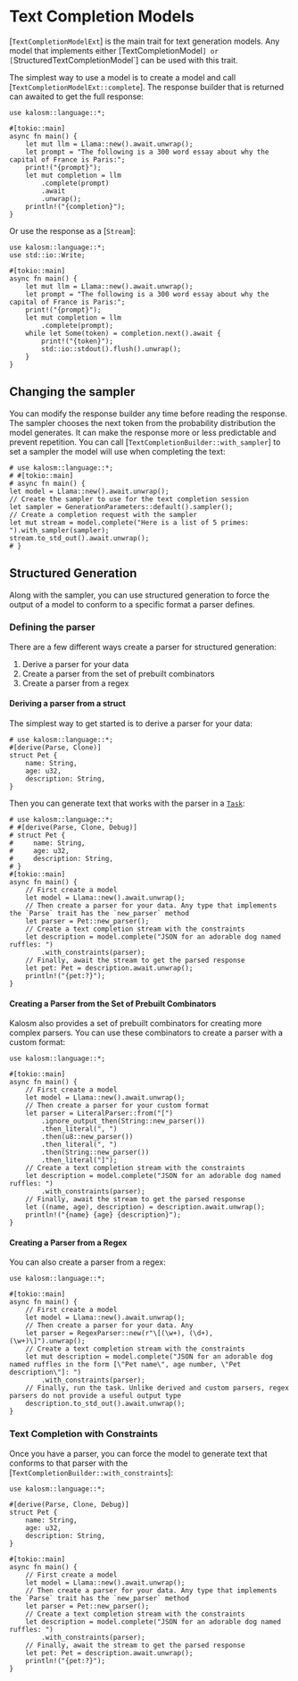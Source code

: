 # Text Completion Models

[`TextCompletionModelExt`] is the main trait for text generation models. Any model that implements either [TextCompletionModel`] or [`StructuredTextCompletionModel`] can be used with this trait.

The simplest way to use a model is to create a model and call [`TextCompletionModelExt::complete`]. The response builder that is returned can awaited to get the full response:

```rust, no_run
use kalosm::language::*;

#[tokio::main]
async fn main() {
    let mut llm = Llama::new().await.unwrap();
    let prompt = "The following is a 300 word essay about why the capital of France is Paris:";
    print!("{prompt}");
    let mut completion = llm
        .complete(prompt)
        .await
        .unwrap();
    println!("{completion}");
}
```

Or use the response as a [`Stream`]:

```rust, no_run
use kalosm::language::*;
use std::io::Write;

#[tokio::main]
async fn main() {
    let mut llm = Llama::new().await.unwrap();
    let prompt = "The following is a 300 word essay about why the capital of France is Paris:";
    print!("{prompt}");
    let mut completion = llm
        .complete(prompt);
    while let Some(token) = completion.next().await {
        print!("{token}");
        std::io::stdout().flush().unwrap();
    }
}
```

## Changing the sampler

You can modify the response builder any time before reading the response. The sampler chooses the next token from the probability distribution the model generates. It can make the response more or less predictable and prevent repetition. You can call [`TextCompletionBuilder::with_sampler`] to set a sampler the model will use when completing the text:

```rust, no_run
# use kalosm::language::*;
# #[tokio::main]
# async fn main() {
let model = Llama::new().await.unwrap();
// Create the sampler to use for the text completion session
let sampler = GenerationParameters::default().sampler();
// Create a completion request with the sampler
let mut stream = model.complete("Here is a list of 5 primes: ").with_sampler(sampler);
stream.to_std_out().await.unwrap();
# }
```

## Structured Generation

Along with the sampler, you can use structured generation to force the output of a model to conform to a specific format a parser defines.

### Defining the parser

There are a few different ways create a parser for structured generation:

1. Derive a parser for your data
2. Create a parser from the set of prebuilt combinators
3. Create a parser from a regex

#### Deriving a parser from a struct

The simplest way to get started is to derive a parser for your data:

```rust, no_run
# use kalosm::language::*;
#[derive(Parse, Clone)]
struct Pet {
    name: String,
    age: u32,
    description: String,
}
```

Then you can generate text that works with the parser in a [`Task`](https://docs.rs/kalosm/latest/kalosm/language/struct.Task.html):

```rust, no_run
# use kalosm::language::*;
# #[derive(Parse, Clone, Debug)]
# struct Pet {
#     name: String,
#     age: u32,
#     description: String,
# }
#[tokio::main]
async fn main() {
    // First create a model
    let model = Llama::new().await.unwrap();
    // Then create a parser for your data. Any type that implements the `Parse` trait has the `new_parser` method
    let parser = Pet::new_parser();
    // Create a text completion stream with the constraints
    let description = model.complete("JSON for an adorable dog named ruffles: ")
        .with_constraints(parser);
    // Finally, await the stream to get the parsed response
    let pet: Pet = description.await.unwrap();
    println!("{pet:?}");
}
```

#### Creating a Parser from the Set of Prebuilt Combinators

Kalosm also provides a set of prebuilt combinators for creating more complex parsers. You can use these combinators to create a parser with a custom format:

```rust, no_run
use kalosm::language::*;

#[tokio::main]
async fn main() {
    // First create a model
    let model = Llama::new().await.unwrap();
    // Then create a parser for your custom format
    let parser = LiteralParser::from("[")
        .ignore_output_then(String::new_parser())
        .then_literal(", ")
        .then(u8::new_parser())
        .then_literal(", ")
        .then(String::new_parser())
        .then_literal("]");
    // Create a text completion stream with the constraints
    let description = model.complete("JSON for an adorable dog named ruffles: ")
        .with_constraints(parser);
    // Finally, await the stream to get the parsed response
    let ((name, age), description) = description.await.unwrap();
    println!("{name} {age} {description}");
}
```

#### Creating a Parser from a Regex

You can also create a parser from a regex:

```rust, no_run
use kalosm::language::*;

#[tokio::main]
async fn main() {
    // First create a model
    let model = Llama::new().await.unwrap();
    // Then create a parser for your data. Any
    let parser = RegexParser::new(r"\[(\w+), (\d+), (\w+)\]").unwrap();
    // Create a text completion stream with the constraints
    let mut description = model.complete("JSON for an adorable dog named ruffles in the form [\"Pet name\", age number, \"Pet description\"]: ")
        .with_constraints(parser);
    // Finally, run the task. Unlike derived and custom parsers, regex parsers do not provide a useful output type
    description.to_std_out().await.unwrap();
}
```

### Text Completion with Constraints

Once you have a parser, you can force the model to generate text that conforms to that parser with the [`TextCompletionBuilder::with_constraints`]:

```rust, no_run
use kalosm::language::*;

#[derive(Parse, Clone, Debug)]
struct Pet {
    name: String,
    age: u32,
    description: String,
}

#[tokio::main]
async fn main() {
    // First create a model
    let model = Llama::new().await.unwrap();
    // Then create a parser for your data. Any type that implements the `Parse` trait has the `new_parser` method
    let parser = Pet::new_parser();
    // Create a text completion stream with the constraints
    let description = model.complete("JSON for an adorable dog named ruffles: ")
        .with_constraints(parser);
    // Finally, await the stream to get the parsed response
    let pet: Pet = description.await.unwrap();
    println!("{pet:?}");
}
```
